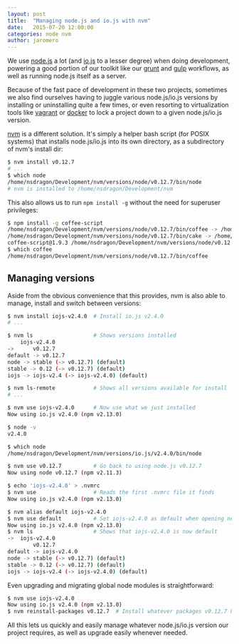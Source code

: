 ```yaml
---
layout: post
title:  "Managing node.js and io.js with nvm"
date:   2015-07-20 12:00:00
categories: node nvm
author: jaromero
---
```

We use [node.js](https://nodejs.org) a lot (and [io.js](https://iojs.org) to a lesser degree) when doing development, powering a good portion of our toolkit like our [grunt](http://gruntjs.com) and [gulp](http://gulpjs.com) workflows, as well as running node.js itself as a server.

Because of the fast pace of development in these two projects, sometimes we also find ourselves having to juggle various node.js/io.js versions by installing or uninstalling quite a few times, or even resorting to virtualization tools like [vagrant](http://vagrantup.com) or [docker](https://docker.io) to lock a project down to a given node.js/io.js version.

[nvm](https://github.com/creationix/nvm) is a different solution. It's simply a helper bash script (for POSIX systems) that installs node.js/io.js into its own directory, as a subdirectory of nvm's install dir:

~~~sh
$ nvm install v0.12.7
# ...
$ which node
/home/nsdragon/Development/nvm/versions/node/v0.12.7/bin/node
# nvm is installed to /home/nsdragon/Development/nvm
~~~

This also allows us to run `npm install -g` without the need for superuser privileges:

~~~sh
$ npm install -g coffee-script
/home/nsdragon/Development/nvm/versions/node/v0.12.7/bin/coffee -> /home/nsdragon/Development/nvm/versions/node/v0.12.7/lib/node_modules/coffee-script/bin/coffee
/home/nsdragon/Development/nvm/versions/node/v0.12.7/bin/cake -> /home/nsdragon/Development/nvm/versions/node/v0.12.7/lib/node_modules/coffee-script/bin/cake
coffee-script@1.9.3 /home/nsdragon/Development/nvm/versions/node/v0.12.7/lib/node_modules/coffee-script
$ which coffee
/home/nsdragon/Development/nvm/versions/node/v0.12.7/bin/coffee
~~~

## Managing versions

Aside from the obvious convenience that this provides, nvm is also able to manage, install and switch between versions:

~~~sh
$ nvm install iojs-v2.4.0  # Install io.js v2.4.0
# ...

$ nvm ls                   # Shows versions installed
    iojs-v2.4.0
->      v0.12.7
default -> v0.12.7
node -> stable (-> v0.12.7) (default)
stable -> 0.12 (-> v0.12.7) (default)
iojs -> iojs-v2.4 (-> iojs-v2.4.0) (default)

$ nvm ls-remote            # Shows all versions available for install
# ...

$ nvm use iojs-v2.4.0      # Now use what we just installed
Now using io.js v2.4.0 (npm v2.13.0)

$ node -v
v2.4.0

$ which node
/home/nsdragon/Development/nvm/versions/io.js/v2.4.0/bin/node

$ nvm use v0.12.7          # Go back to using node.js v0.12.7
Now using node v0.12.7 (npm v2.11.3)

$ echo 'iojs-v2.4.0' > .nvmrc
$ nvm use                  # Reads the first .nvmrc file it finds
Now using io.js v2.4.0 (npm v2.13.0)

$ nvm alias default iojs-v2.4.0
$ nvm use default          # Set iojs-v2.4.0 as default when opening new shells
Now using io.js v2.4.0 (npm v2.13.0)
$ nvm ls                   # Shows that iojs-v2.4.0 is now default
->  iojs-v2.4.0
        v0.12.7
default -> iojs-v2.4.0
node -> stable (-> v0.12.7) (default)
stable -> 0.12 (-> v0.12.7) (default)
iojs -> iojs-v2.4 (-> iojs-v2.4.0) (default)
~~~

Even upgrading and migrating global node modules is straightforward:

~~~sh
$ nvm use iojs-v2.4.0
Now using io.js v2.4.0 (npm v2.13.0)
$ nvm reinstall-packages v0.12.7  # Install whatever packages v0.12.7 has
~~~

All this lets us quickly and easily manage whatever node.js/io.js version our project requires, as well as upgrade easily whenever needed.
